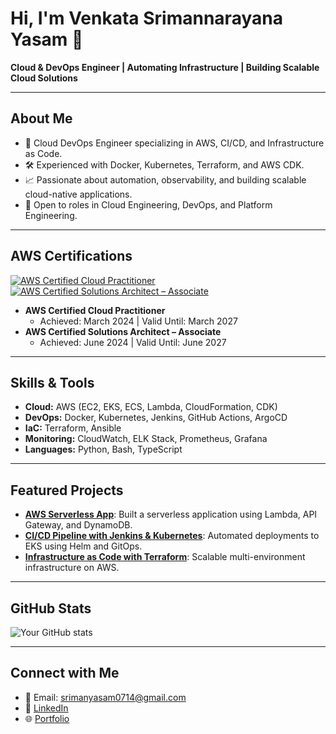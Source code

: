 # Hi, I'm Venkata Srimannarayana Yasam 👋  
**Cloud & DevOps Engineer | Automating Infrastructure | Building Scalable Cloud Solutions**

---

## About Me
- 🚀 Cloud DevOps Engineer specializing in AWS, CI/CD, and Infrastructure as Code.  
- 🛠️ Experienced with Docker, Kubernetes, Terraform, and AWS CDK.  
- 📈 Passionate about automation, observability, and building scalable cloud-native applications.  
- 💼 Open to roles in Cloud Engineering, DevOps, and Platform Engineering.  

---

## AWS Certifications
[![AWS Certified Cloud Practitioner](https://img.shields.io/badge/AWS-Cloud%20Practitioner-orange?logo=amazon-aws)](https://aws.amazon.com/certification/)
[![AWS Certified Solutions Architect – Associate](https://img.shields.io/badge/AWS-Solutions%20Architect%20Associate-blue?logo=amazon-aws)](https://aws.amazon.com/certification/)

- **AWS Certified Cloud Practitioner**  
  - Achieved: March 2024 | Valid Until: March 2027  
- **AWS Certified Solutions Architect – Associate**  
  - Achieved: June 2024 | Valid Until: June 2027  

---

## Skills & Tools
- **Cloud:** AWS (EC2, EKS, ECS, Lambda, CloudFormation, CDK)  
- **DevOps:** Docker, Kubernetes, Jenkins, GitHub Actions, ArgoCD  
- **IaC:** Terraform, Ansible  
- **Monitoring:** CloudWatch, ELK Stack, Prometheus, Grafana  
- **Languages:** Python, Bash, TypeScript  

---

## Featured Projects
- [**AWS Serverless App**](https://github.com/your-username/serverless-app): Built a serverless application using Lambda, API Gateway, and DynamoDB.  
- [**CI/CD Pipeline with Jenkins & Kubernetes**](https://github.com/your-username/cicd-pipeline): Automated deployments to EKS using Helm and GitOps.  
- [**Infrastructure as Code with Terraform**](https://github.com/your-username/terraform-infra): Scalable multi-environment infrastructure on AWS.  

---

## GitHub Stats
![Your GitHub stats](https://github-readme-stats.vercel.app/api?username=your-username&show_icons=true&theme=radical)

---

## Connect with Me
- 📧 Email: srimanyasam0714@gmail.com  
- 🔗 [LinkedIn](https://www.linkedin.com/in/your-profile/)  
- 🌐 [Portfolio](https://your-portfolio.com)
